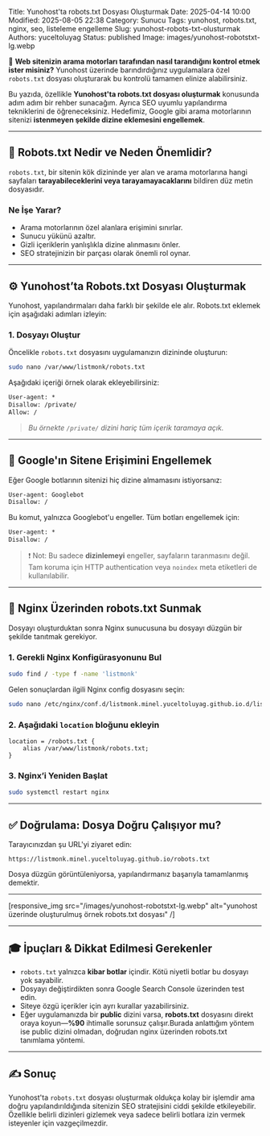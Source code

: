 Title: Yunohost'ta robots.txt Dosyası Oluşturmak
Date: 2025-04-14 10:00
Modified: 2025-08-05 22:38
Category: Sunucu
Tags: yunohost, robots.txt, nginx, seo, listeleme engelleme
Slug: yunohost-robots-txt-olusturmak
Authors: yuceltoluyag
Status: published
Image: images/yunohost-robotstxt-lg.webp



🚀 **Web sitenizin arama motorları tarafından nasıl tarandığını kontrol etmek ister misiniz?** Yunohost üzerinde barındırdığınız uygulamalara özel `robots.txt` dosyası oluşturarak bu kontrolü tamamen elinize alabilirsiniz.

Bu yazıda, özellikle **Yunohost'ta robots.txt dosyası oluşturmak** konusunda adım adım bir rehber sunacağım. Ayrıca SEO uyumlu yapılandırma tekniklerini de öğreneceksiniz. Hedefimiz, Google gibi arama motorlarının sitenizi **istenmeyen şekilde dizine eklemesini engellemek**.

---

## 🤖 Robots.txt Nedir ve Neden Önemlidir?

`robots.txt`, bir sitenin kök dizininde yer alan ve arama motorlarına hangi sayfaları **tarayabileceklerini veya tarayamayacaklarını** bildiren düz metin dosyasıdır.

### Ne İşe Yarar?

- Arama motorlarının özel alanlara erişimini sınırlar.
- Sunucu yükünü azaltır.
- Gizli içeriklerin yanlışlıkla dizine alınmasını önler.
- SEO stratejinizin bir parçası olarak önemli rol oynar.

---

## ⚙️ Yunohost’ta Robots.txt Dosyası Oluşturmak

Yunohost, yapılandırmaları daha farklı bir şekilde ele alır. Robots.txt eklemek için aşağıdaki adımları izleyin:

### 1. Dosyayı Oluştur

Öncelikle `robots.txt` dosyasını uygulamanızın dizininde oluşturun:

```bash
sudo nano /var/www/listmonk/robots.txt
```

Aşağıdaki içeriği örnek olarak ekleyebilirsiniz:

```txt
User-agent: *
Disallow: /private/
Allow: /
```

> *Bu örnekte `/private/` dizini hariç tüm içerik taramaya açık.*

---

## 🔐 Google'ın Sitene Erişimini Engellemek

Eğer Google botlarının sitenizi hiç dizine almamasını istiyorsanız:

```txt
User-agent: Googlebot
Disallow: /
```

Bu komut, yalnızca Googlebot'u engeller. Tüm botları engellemek için:

```txt
User-agent: *
Disallow: /
```

> ❗ Not: Bu sadece **dizinlemeyi** engeller, sayfaların taranmasını değil. Tam koruma için HTTP authentication veya `noindex` meta etiketleri de kullanılabilir.

---

## 🔧 Nginx Üzerinden robots.txt Sunmak

Dosyayı oluşturduktan sonra Nginx sunucusuna bu dosyayı düzgün bir şekilde tanıtmak gerekiyor.

### 1. Gerekli Nginx Konfigürasyonunu Bul

```bash
sudo find / -type f -name 'listmonk'
```

Gelen sonuçlardan ilgili Nginx config dosyasını seçin:

```bash
sudo nano /etc/nginx/conf.d/listmonk.minel.yuceltoluyag.github.io.d/listmonk.conf
```

### 2. Aşağıdaki `location` bloğunu ekleyin

```nginx
location = /robots.txt {
    alias /var/www/listmonk/robots.txt;
}
```

### 3. Nginx’i Yeniden Başlat

```bash
sudo systemctl restart nginx
```

---

## ✅ Doğrulama: Dosya Doğru Çalışıyor mu?

Tarayıcınızdan şu URL'yi ziyaret edin:

```
https://listmonk.minel.yuceltoluyag.github.io/robots.txt
```

Dosya düzgün görüntüleniyorsa, yapılandırmanız başarıyla tamamlanmış demektir.

---


[responsive_img src="/images/yunohost-robotstxt-lg.webp" alt="yunohost üzerinde oluşturulmuş örnek robots.txt dosyası" /]

---

## 🎓 İpuçları & Dikkat Edilmesi Gerekenler

- `robots.txt` yalnızca **kibar botlar** içindir. Kötü niyetli botlar bu dosyayı yok sayabilir.
- Dosyayı değiştirdikten sonra Google Search Console üzerinden test edin.
- Siteye özgü içerikler için ayrı kurallar yazabilirsiniz.
- Eğer uygulamanızda bir **public** dizini varsa, **robots.txt** dosyasını direkt oraya koyun—**%90** ihtimalle sorunsuz çalışır.Burada anlattığım yöntem ise public dizini olmadan, doğrudan nginx üzerinden robots.txt tanımlama yöntemi.

---

## ✍️ Sonuç

Yunohost'ta `robots.txt` dosyası oluşturmak oldukça kolay bir işlemdir ama doğru yapılandırıldığında sitenizin SEO stratejisini ciddi şekilde etkileyebilir. Özellikle belirli dizinleri gizlemek veya sadece belirli botlara izin vermek isteyenler için vazgeçilmezdir.